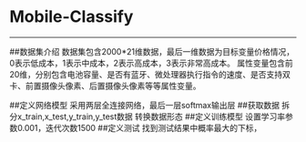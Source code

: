# Mobile-Classify
***
##数据集介绍
数据集包含2000*21维数据，最后一维数据为目标变量价格情况，0表示低成本，1表示中成本，2表示高成本，3表示非常高成本。
属性变量包含前20维，分别包含电池容量、是否有蓝牙、微处理器执行指令的速度、是否支持双卡、前置摄像头像素、后置摄像头像素等等属性变量。

##定义网络模型
采用两层全连接网络，最后一层softmax输出层
##获取数据
拆分x_train,x_test,y_train,y_test数据
转换数据形态
##定义训练模型
设置学习率参数0.001，迭代次数1500
##定义测试
找到测试结果中概率最大的下标，
